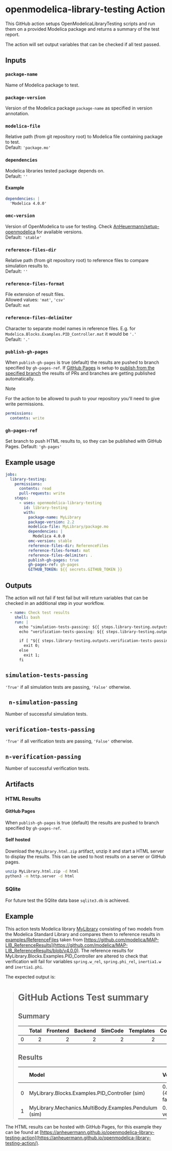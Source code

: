 # openmodelica-library-testing Action

This GitHub action setups OpenModelicaLibraryTesting scripts and run them on a provided
Modelica package and returns a summary of the test report.

The action will set output variables that can be checked if all test passed.

## Inputs

### `package-name`

Name of Modelica package to test.

### `package-version`

Version of the Modelica package `package-name` as specified in version annotation.

### `modelica-file`

Relative path (from git repository root) to Modelica file containing package to test.\
Default: `'package.mo'`

### `dependencies`

Modelica libraries tested package depends on.\
Default: `''`

#### Example

```yml
dependencies: |
  'Modelica 4.0.0'
```

### `omc-version`

Version of OpenModelica to use for testing.
Check
[AnHeuermann/setup-openmodelica](https://github.com/AnHeuermann/setup-openmodelica#available-openmodelica-versions)
for available versions.\
Default: `'stable'`

### `reference-files-dir`

Relative path (from git repository root) to reference files to compare simulation results to.\
Default: `''`

### `reference-files-format`

File extension of result files.\
Allowed values: `'mat'`, `'csv'`\
Default: `mat`

### `reference-files-delimiter`

Character to separate model names in reference files.
E.g. for `Modelica.Blocks.Examples.PID_Controller.mat` it would be `'.'`\
Default: `'.'`

### `publish-gh-pages`

When `publish-gh-pages` is true (default) the results are pushed to branch specified by
`gh-pages-ref`.
If [GitHub Pages](https://pages.github.com/) is setup to
[publish from the specified branch](https://docs.github.com/en/pages/getting-started-with-github-pages/configuring-a-publishing-source-for-your-github-pages-site#publishing-from-a-branch)
the results of PRs and branches are getting published automatically.

> [!NOTE]
> For the action to be allowed to push to your repository you'll need to give write
> permissions.
> ```yml
> permissions:
>   contents: write
> ```

### `gh-pages-ref`

Set branch to push HTML results to, so they can be published with GitHub Pages.
Default: `'gh-pages'`

## Example usage

```yaml
jobs:
  library-testing:
    permissions:
      contents: read
      pull-requests: write
    steps:
      - uses: openmodelica-library-testing
        id: library-testing
        with:
          package-name: MyLibrary
          package-version: 2.2
          modelica-file: MyLibrary/package.mo
          dependencies: |
            Modelica 4.0.0
          omc-version: stable
          reference-files-dir: ReferenceFiles
          reference-files-format: mat
          reference-files-delimiter: .
          publish-gh-pages: true
          gh-pages-ref: gh-pages
          GITHUB_TOKEN: ${{ secrets.GITHUB_TOKEN }}
```

## Outputs

The action will not fail if test fail but will return variables that can be checked in an
additional step in your workflow.

```yml
  - name: Check test results
    shell: bash
    run: |
      echo "simulation-tests-passing: ${{ steps.library-testing.outputs.simulation-tests-passing }}"
      echo "verification-tests-passing: ${{ steps.library-testing.outputs.verification-tests-passing }}"

      if [ "${{ steps.library-testing.outputs.verification-tests-passing }}" == "True" ]; then
        exit 0;
      else
        exit 1;
      fi
```

## `simulation-tests-passing`

`'True'` if all simulation tests are passing, `'False'` otherwise.

## ` n-simulation-passing`

Number of successful simulation tests.

## `verification-tests-passing`

`'True'` if all verification tests are passing, `'False'` otherwise.

## `n-verification-passing`

Number of successful verification tests.

## Artifacts

### HTML Results

#### GitHub Pages

When `publish-gh-pages` is true (default) the results are pushed to branch specified by
`gh-pages-ref`.

#### Self hosted

Download the `MyLibrary.html.zip` artifact, unzip it and start a HTML server to display
the results. This can be used to host results on a server or GitHub pages.

```bash
unzip MyLibrary.html.zip -d html
python3 -m http.server -d html
```

### SQlite

For future test the SQlite data base `sqlite3.db` is achieved.

## Example

This action tests Modelica library [MyLibrary](examples/MyLibrary/package.mo) consisting
of two models from the Modelica Standard Library and compares them to reference results
in [examples/ReferenceFiles](examples/ReferenceFiles) taken from
[https://github.com/modelica/MAP-LIB_ReferenceResults](https://github.com/modelica/MAP-LIB_ReferenceResults/blob/v4.0.0).
The reference results for MyLibrary.Blocks.Examples.PID_Controller are altered to check
that verification will fail for variables `spring.w_rel`, `spring.phi_rel`, `inertia1.w`
and `inertia1.phi`.

The expected output is:

> # GitHub Actions Test summary
> ## Summary
>
> |    |   Total |   Frontend |   Backend |   SimCode |   Templates |   Compilation |   Simulation |   Verification |
> |---:|--------:|-----------:|----------:|----------:|------------:|--------------:|-------------:|---------------:|
> |  0 |       2 |          2 |         2 |         2 |           2 |             2 |            2 |              1 |
>
> ## Results
> |    | Model                                                 | Verified          |   Simulate |   Total buildModel |   Parsing |   Frontend |   Backend |   SimCode |   Templates |   Compile |
> |---:|:------------------------------------------------------|:------------------|-----------:|-------------------:|----------:|-----------:|----------:|----------:|------------:|----------:|
> |  0 | MyLibrary.Blocks.Examples.PID_Controller (sim)        | 0.06 (4/7 failed) |       0.03 |               2.46 |      1.86 |       0.23 |      0.03 |      0.01 |        0.03 |      2.16 |
> |  1 | MyLibrary.Mechanics.MultiBody.Examples.Pendulum (sim) | 0.01 (3 verified) |       0.26 |               3.37 |      1.86 |       0.25 |      0.37 |      0.02 |        0.05 |      2.67 |

The HTML results can be hosted with GitHub Pages, for this example they can be found at
[https://anheuermann.github.io/openmodelica-library-testing-action](https://anheuermann.github.io/openmodelica-library-testing-action/).
